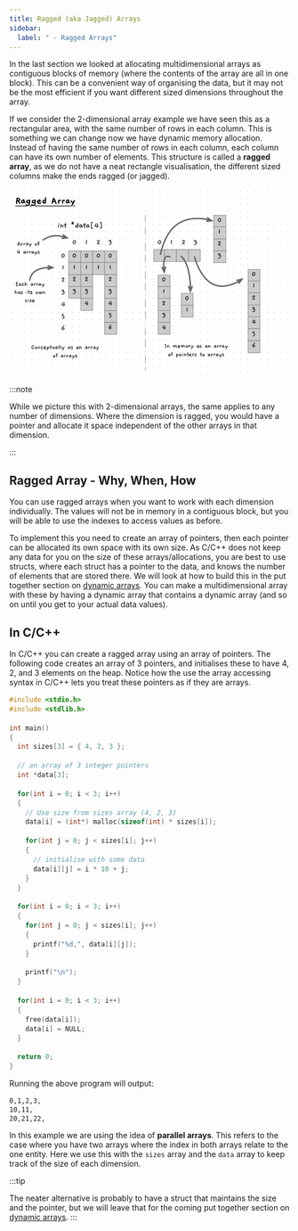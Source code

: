 ```yaml
---
title: Ragged (aka Jagged) Arrays
sidebar:
  label: " - Ragged Arrays"
---
```


In the last section we looked at allocating multidimensional arrays as contiguous blocks of memory (where the contents of the array are all in one block). This can be a convenient way of organising the data, but it may not be the most efficient if you want different sized dimensions throughout the array.

If we consider the 2-dimensional array example we have seen this as a rectangular area, with the same number of rows in each column. This is something we can change now we have dynamic memory allocation. Instead of having the same number of rows in each column, each column can have its own number of elements. This structure is called a **ragged array**, as we do not have a neat rectangle visualisation, the different sized columns make the ends ragged (or jagged).

![A ragged array](./images/ragged.png)

:::note

While we picture this with 2-dimensional arrays, the same applies to any number of dimensions. Where the dimension is ragged, you would have a pointer and allocate it space independent of the other arrays in that dimension.

:::

## Ragged Array - Why, When, How

You can use ragged arrays when you want to work with each dimension individually. The values will not be in memory in a contiguous block, but you will be able to use the indexes to access values as before.

To implement this you need to create an array of pointers, then each pointer can be allocated its own space with its own size. As C/C++ does not keep any data for you on the size of these arrays/allocations, you are best to use structs, where each struct has a pointer to the data, and knows the number of elements that are stored there. We will look at how to build this in the put together section on [dynamic arrays](../../2-put-together/02-dynamic-array). You can make a multidimensional array with these by having a dynamic array that contains a dynamic array (and so on until you get to your actual data values).

## In C/C++

In C/C++ you can create a ragged array using an array of pointers. The following code creates an array of 3 pointers, and initialises these to have 4, 2, and 3 elements on the heap. Notice how the use the array accessing syntax in C/C++ lets you treat these pointers as if they are arrays.

```cpp
#include <stdio.h>
#include <stdlib.h>

int main()
{
  int sizes[3] = { 4, 2, 3 };
  
  // an array of 3 integer pointers
  int *data[3];

  for(int i = 0; i < 3; i++)
  {
    // Use size from sizes array (4, 2, 3)
    data[i] = (int*) malloc(sizeof(int) * sizes[i]);

    for(int j = 0; j < sizes[i]; j++)
    {
      // initialise with some data
      data[i][j] = i * 10 + j;
    }
  }

  for(int i = 0; i < 3; i++)
  {
    for(int j = 0; j < sizes[i]; j++)
    {
      printf("%d,", data[i][j]);
    }

    printf("\n");
  }

  for(int i = 0; i < 3; i++)
  {
    free(data[i]);
    data[i] = NULL;
  }

  return 0;
}
```

Running the above program will output:

```
0,1,2,3,
10,11,
20,21,22,
```

In this example we are using the idea of **parallel arrays**. This refers to the case where you have two arrays where the index in both arrays relate to the one entity. Here we use this with the `sizes` array and the `data` array to keep track of the size of each dimension.

:::tip

The neater alternative is probably to have a struct that maintains the size and the pointer, but we will leave that for the coming put together section on [dynamic arrays](../../2-put-together/02-dynamic-array).
:::
